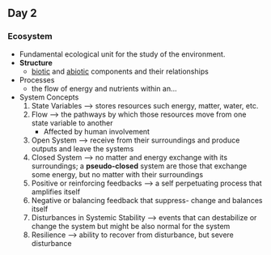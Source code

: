 ## Day 2
### Ecosystem
- Fundamental ecological unit for the study of the environment.
- **Structure**
	- <u>biotic</u> and <u>abiotic</u> components and their relationships
- Processes
	- the flow of energy and nutrients within an... 
- System Concepts
	1. State Variables --> stores resources such energy, matter, water, etc.
	2. Flow --> the pathways by which those resources move from one state variable to another
		- Affected by human involvement
	3. Open System --> receive from their surroundings and produce outputs and leave the systems
	4. Closed System --> no matter and energy exchange with its surroundings; a **pseudo-closed** system are those that exchange some energy, but no matter with their surroundings
	5. Positive or reinforcing feedbacks --> a self perpetuating process that amplifies itself
	6. Negative or balancing feedback that suppress- change and balances itself
	7. Disturbances in Systemic Stability --> events that can destabilize or change the system but might be also normal for the system
	8. Resilience --> ability to recover from disturbance, but severe disturbance
